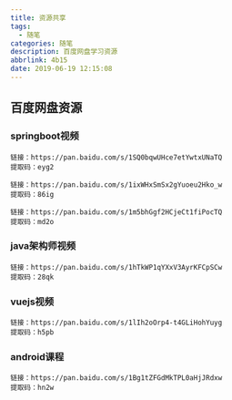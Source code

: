```yaml
---
title: 资源共享  
tags:
  - 随笔  
categories: 随笔  
description: 百度网盘学习资源
abbrlink: 4b15  
date: 2019-06-19 12:15:08  
---
```

## 百度网盘资源
### springboot视频

	链接：https://pan.baidu.com/s/1SQ0bqwUHce7etYwtxUNaTQ 
	提取码：eyg2  
 
	链接：https://pan.baidu.com/s/1ixWHxSmSx2gYuoeu2Hko_w 
	提取码：86ig 
  
	链接：https://pan.baidu.com/s/1m5bhGgf2HCjeCt1fiPocTQ 
	提取码：md2o 
### java架构师视频
	链接：https://pan.baidu.com/s/1hTkWP1qYXxV3AyrKFCpSCw 
	提取码：28qk 
### vuejs视频
	链接：https://pan.baidu.com/s/1lIh2oOrp4-t4GLiHohYuyg 
	提取码：h5pb 
### android课程
	链接：https://pan.baidu.com/s/1Bg1tZFGdMkTPL0aHjJRdxw 
	提取码：hn2w 
